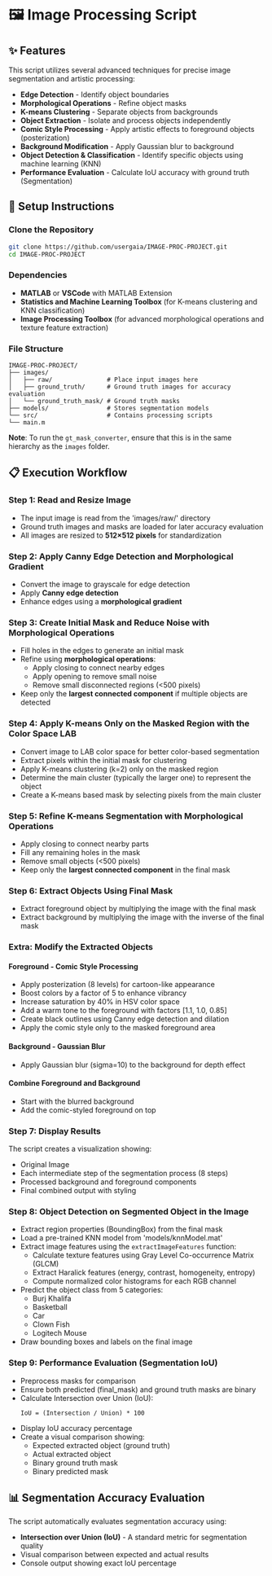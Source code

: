 # 🖼️ Image Processing Script

## ✨ Features

This script utilizes several advanced techniques for precise image segmentation and artistic processing:
- **Edge Detection** - Identify object boundaries
- **Morphological Operations** - Refine object masks
- **K-means Clustering** - Separate objects from backgrounds
- **Object Extraction** - Isolate and process objects independently
- **Comic Style Processing** - Apply artistic effects to foreground objects (posterization)
- **Background Modification** - Apply Gaussian blur to background
- **Object Detection & Classification** - Identify specific objects using machine learning (KNN)
- **Performance Evaluation** - Calculate IoU accuracy with ground truth (Segmentation)

## 🚀 Setup Instructions

### Clone the Repository

```bash
git clone https://github.com/usergaia/IMAGE-PROC-PROJECT.git
cd IMAGE-PROC-PROJECT
```

### Dependencies

- **MATLAB** or **VSCode** with MATLAB Extension
- **Statistics and Machine Learning Toolbox** (for K-means clustering and KNN classification)
- **Image Processing Toolbox** (for advanced morphological operations and texture feature extraction)

### File Structure

```
IMAGE-PROC-PROJECT/
├── images/
│   ├── raw/               # Place input images here
│   ├── ground_truth/      # Ground truth images for accuracy evaluation
│   └── ground_truth_mask/ # Ground truth masks
├── models/                # Stores segmentation models
└── src/                   # Contains processing scripts
└── main.m
```
**Note**: To run the `gt_mask_converter`, ensure that this is in the same hierarchy as the `images` folder.  

## 📋 Execution Workflow

### Step 1: Read and Resize Image
- The input image is read from the 'images/raw/' directory
- Ground truth images and masks are loaded for later accuracy evaluation
- All images are resized to **512×512 pixels** for standardization

### Step 2: Apply Canny Edge Detection and Morphological Gradient
- Convert the image to grayscale for edge detection
- Apply **Canny edge detection** 
- Enhance edges using a **morphological gradient**

### Step 3: Create Initial Mask and Reduce Noise with Morphological Operations
- Fill holes in the edges to generate an initial mask
- Refine using **morphological operations**:
  - Apply closing to connect nearby edges
  - Apply opening to remove small noise
  - Remove small disconnected regions (<500 pixels)
- Keep only the **largest connected component** if multiple objects are detected

### Step 4: Apply K-means Only on the Masked Region with the Color Space LAB
- Convert image to LAB color space for better color-based segmentation
- Extract pixels within the initial mask for clustering
- Apply K-means clustering (k=2) only on the masked region
- Determine the main cluster (typically the larger one) to represent the object
- Create a K-means based mask by selecting pixels from the main cluster

### Step 5: Refine K-means Segmentation with Morphological Operations
- Apply closing to connect nearby parts
- Fill any remaining holes in the mask
- Remove small objects (<500 pixels)
- Keep only the **largest connected component** in the final mask


### Step 6: Extract Objects Using Final Mask
- Extract foreground object by multiplying the image with the final mask
- Extract background by multiplying the image with the inverse of the final mask

### Extra: Modify the Extracted Objects
#### Foreground - Comic Style Processing
- Apply posterization (8 levels) for cartoon-like appearance
- Boost colors by a factor of 5 to enhance vibrancy
- Increase saturation by 40% in HSV color space
- Add a warm tone to the foreground with factors [1.1, 1.0, 0.85]
- Create black outlines using Canny edge detection and dilation
- Apply the comic style only to the masked foreground area

#### Background - Gaussian Blur
- Apply Gaussian blur (sigma=10) to the background for depth effect

#### Combine Foreground and Background
- Start with the blurred background
- Add the comic-styled foreground on top

### Step 7: Display Results
The script creates a visualization showing:
- Original Image
- Each intermediate step of the segmentation process (8 steps)
- Processed background and foreground components
- Final combined output with styling

### Step 8: Object Detection on Segmented Object in the Image
- Extract region properties (BoundingBox) from the final mask
- Load a pre-trained KNN model from 'models/knnModel.mat'
- Extract image features using the `extractImageFeatures` function:
  - Calculate texture features using Gray Level Co-occurrence Matrix (GLCM)
  - Extract Haralick features (energy, contrast, homogeneity, entropy)
  - Compute normalized color histograms for each RGB channel
- Predict the object class from 5 categories:
  - Burj Khalifa
  - Basketball
  - Car
  - Clown Fish
  - Logitech Mouse
- Draw bounding boxes and labels on the final image

### Step 9: Performance Evaluation (Segmentation IoU)
- Preprocess masks for comparison
- Ensure both predicted (final_mask) and ground truth masks are binary
- Calculate Intersection over Union (IoU):
  ```
  IoU = (Intersection / Union) * 100
  ```
- Display IoU accuracy percentage
- Create a visual comparison showing:
  - Expected extracted object (ground truth)
  - Actual extracted object
  - Binary ground truth mask
  - Binary predicted mask

## 📊 Segmentation Accuracy Evaluation

The script automatically evaluates segmentation accuracy using:
- **Intersection over Union (IoU)** - A standard metric for segmentation quality
- Visual comparison between expected and actual results
- Console output showing exact IoU percentage
